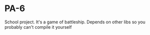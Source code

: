 # PA-6
School project. It's a game of battleship. Depends on other libs so you probably can't compile it yourself
